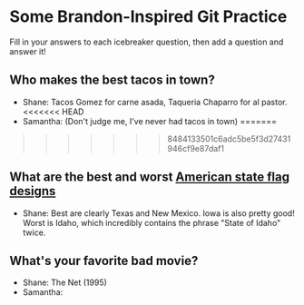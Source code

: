 # Some Brandon-Inspired Git Practice
Fill in your answers to each icebreaker question, then add a question and answer it!

## Who makes the best tacos in town? 
* Shane: Tacos Gomez for carne asada, Taqueria Chaparro for al pastor.
<<<<<<< HEAD
* Samantha: (Don't judge me, I've never had tacos in town)
=======
>>>>>>> 8484133501c6adc5be5f3d27431946cf9e87daf1

## What are the best and worst [American state flag designs](https://en.wikipedia.org/wiki/Flags_of_the_U.S._states_and_territories)
* Shane: Best are clearly Texas and New Mexico. Iowa is also pretty good! Worst is Idaho, which incredibly contains the phrase "State of Idaho" twice. 

## What's your favorite bad movie?
* Shane: The Net (1995)
* Samantha: 